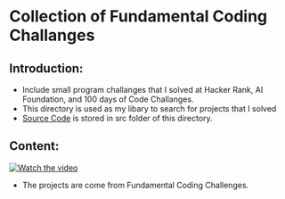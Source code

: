 # Collection of Fundamental Coding Challanges
 
## Introduction:
- Include small program challanges that I solved at Hacker Rank, AI Foundation, and 100 days of Code Challanges.
- This directory is used as my libary to search for projects that I solved
- <a href="https://github.com/jackyhuynh/collection_of_python_fundamental_exercises/tree/main/src">Source Code</a> is stored in src folder of this directory.

## Content:

[![Watch the video](https://github.com/jackyhuynh/collection_of_python_fundamental_exercises/blob/main/images/Angela.JPG)](https://100daysofpython.dev/)
- The projects are come from Fundamental Coding Challenges.
